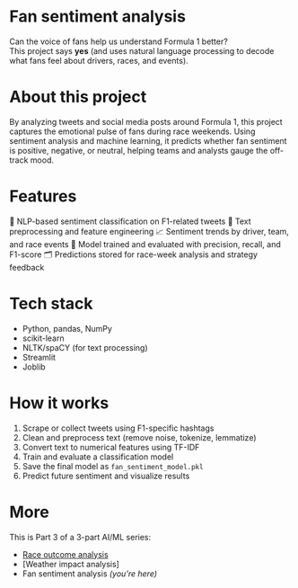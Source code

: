 # Fan sentiment analysis
Can the voice of fans help us understand Formula 1 better? <br/>
This project says **yes** (and uses natural language processing to decode what fans feel about drivers, races, and events).<br/>

# About this project
By analyzing tweets and social media posts around Formula 1, this project captures the emotional pulse of fans during race weekends. Using sentiment analysis and machine learning, it predicts whether fan sentiment is positive, negative, or neutral, helping teams and analysts gauge the off-track mood.<br/>

# Features
💬 NLP-based sentiment classification on F1-related tweets
🧹 Text preprocessing and feature engineering 
📈 Sentiment trends by driver, team, and race events
🎯 Model trained and evaluated with precision, recall, and F1-score 
🗂️ Predictions stored for race-week analysis and strategy feedback 

# Tech stack
- Python, pandas, NumPy
- scikit-learn
- NLTK/spaCY (for text processing)
- Streamlit
- Joblib

# How it works 
1. Scrape or collect tweets using F1-specific hashtags  
2. Clean and preprocess text (remove noise, tokenize, lemmatize)  
3. Convert text to numerical features using TF-IDF  
4. Train and evaluate a classification model  
5. Save the final model as `fan_sentiment_model.pkl`  
6. Predict future sentiment and visualize results

# More
This is Part 3 of a 3-part AI/ML series: 
- [Race outcome analysis](https://github.com/swathikalburgi/F1-race-outcome-analysis)
- [Weather impact analysis]  
- Fan sentiment analysis *(you’re here)*

